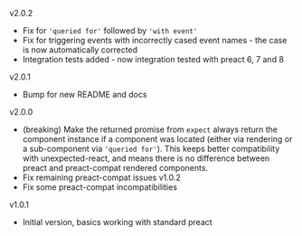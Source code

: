 v2.0.2
* Fix for `'queried for'` followed by `'with event'`
* Fix for triggering events with incorrectly cased event names - the case is now automatically corrected
* Integration tests added - now integration tested with preact 6, 7 and 8

v2.0.1
* Bump for new README and docs

v2.0.0
* (breaking) Make the returned promise from `expect` always return the component instance if a component was located (either via rendering or a sub-component via `'queried for'`). This keeps better compatibility with unexpected-react, and means there is no difference between preact and preact-compat rendered components.
* Fix remaining preact-compat issues
v1.0.2
* Fix some preact-compat incompatibilities

v1.0.1
* Initial version, basics working with standard preact

